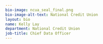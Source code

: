 ```yaml
---
bio-image: ncua_seal_final.png
bio-image-alt-text: National Credit Union
layout: bio
name: Kelly Lay
department: National Credit Union
job-title: Chief Data Officer
---
```

